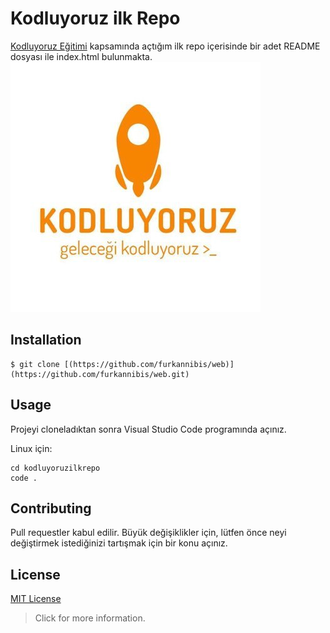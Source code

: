 # Kodluyoruz ilk Repo
[Kodluyoruz Eğitimi](https://www.kodluyoruz.org/) kapsamında açtığım ilk repo
içerisinde bir adet README dosyası ile index.html bulunmakta.
[![](https://raw.githubusercontent.com/Kodluyoruz/taskforce/git/git/markdown-nedir-nasil-kullaniriz-/figures/kodluyoruz_logo.jpg)](https://kodluyoruz.org)

## Installation
```
$ git clone [(https://github.com/furkannibis/web)](https://github.com/furkannibis/web.git)
```

## Usage
Projeyi cloneladıktan sonra Visual Studio Code programında açınız.

Linux için:
```
cd kodluyoruzilkrepo
code .
```
## Contributing
Pull requestler kabul edilir. Büyük değişiklikler için, lütfen önce neyi değiştirmek istediğinizi tartışmak için bir konu açınız.
## License
[MIT License](https://choosealicense.com/licenses/mit/) 
>Click for more information.
